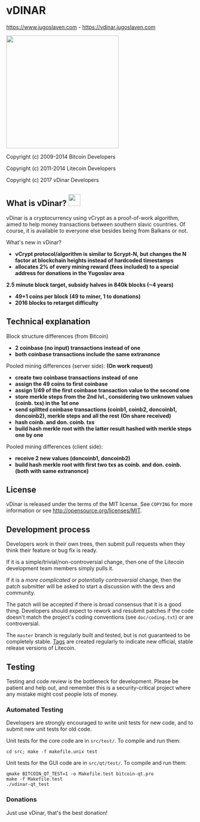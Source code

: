 vDINAR
======

https://www.jugoslaven.com - https://vdinar.jugoslaven.com

<img src="https://vdinar.jugoslaven.com/slike/Template-YugoslavGold960px.png" width="300px" height="300px">

Copyright (c) 2009-2014 Bitcoin Developers

Copyright (c) 2011-2014 Litecoin Developers

Copyright (c) 2017 vDinar Developers

What is vDinar? <img src="https://vdinar.jugoslaven.com/slike/Ikona-128.png" width="32px" height="32px">
----------------

vDinar is a cryptocurrency using vCrypt as a proof-of-work algorithm, aimed to help money transactions between southern slavic countries. Of course, it is available to everyone else besides being from Balkans or not.

What's new in vDinar?
 - **vCrypt protocol/algorithm is similar to Scrypt-N, but changes the N factor at blockchain heights instead of hardcoded timestamps**
 - **allocates 2% of every mining reward (fees included) to a special address for donations in the Yugoslav area**

**2.5 minute block target, subsidy halves in 840k blocks (~4 years)**

 - **49+1 coins per block (49 to miner, 1 to donations)**
 - **2016 blocks to retarget difficulty**

Technical explanation
---------------------

Block structure differences (from Bitcoin)
 - **2 coinbase (no input) transactions instead of one**
 - **both coinbase transactions include the same extranonce**

Pooled mining differences (server side):
   **(On work request)**
 - **create two coinbase transactions instead of one**
 - **assign the 49 coins to first coinbase**
 - **assign 1/49 of the first coinbase transaction value to the second one**
 - **store merkle steps from the 2nd lvl., considering two unknown values (coinb. txs) in the 1st one**
 - **send splitted coinbase transactions (coinb1, coinb2, doncoinb1, doncoinb2), merkle steps and all the rest**
   **(On share received)**
 - **hash coinb. and don. coinb. txs**
 - **build hash merkle root with the latter result hashed with merkle steps one by one**

Pooled mining differences (client side):
 - **receive 2 new values (doncoinb1, doncoinb2)**
 - **build hash merkle root with first two txs as coinb. and don. coinb. (both with same extranonce)**

License
-------

vDinar is released under the terms of the MIT license. See `COPYING` for more
information or see http://opensource.org/licenses/MIT.

Development process
-------------------

Developers work in their own trees, then submit pull requests when they think
their feature or bug fix is ready.

If it is a simple/trivial/non-controversial change, then one of the Litecoin
development team members simply pulls it.

If it is a *more complicated or potentially controversial* change, then the patch
submitter will be asked to start a discussion with the devs and community.

The patch will be accepted if there is broad consensus that it is a good thing.
Developers should expect to rework and resubmit patches if the code doesn't
match the project's coding conventions (see `doc/coding.txt`) or are
controversial.

The `master` branch is regularly built and tested, but is not guaranteed to be
completely stable. [Tags](https://github.com/AndreaDejanGrande/vDinar/tags) are created
regularly to indicate new official, stable release versions of Litecoin.

Testing
-------

Testing and code review is the bottleneck for development. Please be patient and help out, and
remember this is a security-critical project where any mistake might cost people
lots of money.

### Automated Testing

Developers are strongly encouraged to write unit tests for new code, and to
submit new unit tests for old code.

Unit tests for the core code are in `src/test/`. To compile and run them:

    cd src; make -f makefile.unix test

Unit tests for the GUI code are in `src/qt/test/`. To compile and run them:

    qmake BITCOIN_QT_TEST=1 -o Makefile.test bitcoin-qt.pro
    make -f Makefile.test
    ./vdinar-qt_test

### Donations

Just use vDinar, that's the best donation!
